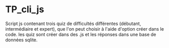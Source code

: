 # TP_cli_js

Script js contenant trois quiz de difficultés différentes (débutant, intermédiaire et expert), que l'on peut choisir à l'aide d'option créer dans le code. les quiz sont créer dans des .js et les réponses dans une base de données sqlite.
